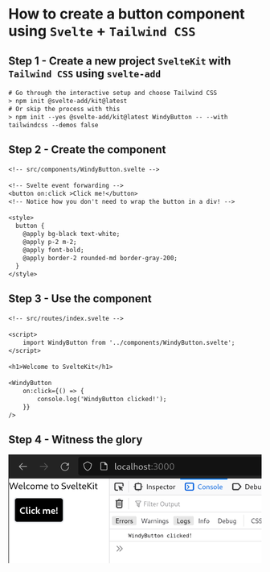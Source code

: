 # How to create a button component using `Svelte` + `Tailwind CSS`


## Step 1 - Create a new project `SvelteKit` with `Tailwind CSS` using `svelte-add`
    # Go through the interactive setup and choose Tailwind CSS
    > npm init @svelte-add/kit@latest
    # Or skip the process with this
    > npm init --yes @svelte-add/kit@latest WindyButton -- --with tailwindcss --demos false


## Step 2 - Create the component

    <!-- src/components/WindyButton.svelte -->
    
    <!-- Svelte event forwarding -->
    <button on:click >Click me!</button>
    <!-- Notice how you don't need to wrap the button in a div! -->
    
    <style>
      button {
        @apply bg-black text-white;
        @apply p-2 m-2;
        @apply font-bold;
        @apply border-2 rounded-md border-gray-200;
      }
    </style>


## Step 3 - Use the component

    <!-- src/routes/index.svelte -->
    
    <script>
    	import WindyButton from '../components/WindyButton.svelte';
    </script>
    
    <h1>Welcome to SvelteKit</h1>
    
    <WindyButton
    	on:click={() => {
    		console.log('WindyButton clicked!');
    	}}
    />


## Step 4 - Witness the glory

![img](./res.png)

